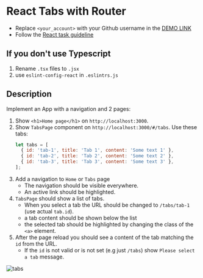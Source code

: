 # React Tabs with Router
- Replace `<your_account>` with your Github username in the
  [DEMO LINK](https://Ol-Lav.github.io/react_tabs-with-router/)
- Follow the [React task guideline](https://github.com/mate-academy/react_task-guideline#react-tasks-guideline)

## If you don't use **Typescript**
1. Rename `.tsx` files to `.jsx`
1. use `eslint-config-react` in `.eslintrs.js`

## Description
Implement an App with a navigation and 2 pages:

1. Show `<h1>Home page</h1>` on `http://localhost:3000`.
1. Show `TabsPage` component on `http://localhost:3000/#/tabs`. Use these tabs:
    ```javascript
    let tabs = [
      { id: 'tab-1', title: 'Tab 1', content: 'Some text 1' },
      { id: 'tab-2', title: 'Tab 2', content: 'Some text 2' },
      { id: 'tab-3', title: 'Tab 3', content: 'Some text 3' },
    ];
    ```
1. Add a navigation to `Home` or `Tabs` page
    - The navigation should be visible everywhere.
    - An active link should be highlighted.
1. `TabsPage` should show a list of tabs.
    - When you select a tab the URL should be changed to `/tabs/tab-1` (use actual `tab.id`).
    - a tab content should be shown below the list
    - the selected tab should be highlighted by changing the class of the `<a>` element.
1. After the page reload you should see a content of the tab matching the `id` from the URL.
    - If the `id` is not valid or is not set (e.g just `/tabs`) show `Please select a tab` message.

![tabs](./description/tabs.gif)
